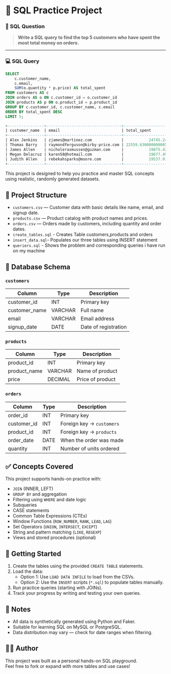 # 🧠 SQL Practice Project

### 🧠 SQL Question

> **Write a SQL query to find the top 5 customers who have spent the most total money on orders.**

---

### 💻 SQL Query

```sql
SELECT
    c.customer_name,
    c.email,
    SUM(o.quantity * p.price) AS total_spent
FROM customers AS c
JOIN orders AS o ON c.customer_id = o.customer_id
JOIN products AS p ON o.product_id = p.product_id
GROUP BY c.customer_id, c.customer_name, c.email
ORDER BY total_spent DESC
LIMIT 5;

+----------------+---------------------------------+--------------------+
| customer_name  | email                           | total_spent        |
+----------------+---------------------------------+--------------------+
| Alex Jenkins   | zjames@martinez.com             |           24745.24 |
| Thomas Barry   | raymondferguson@kirby-price.com | 22559.630000000005 |
| James Allen    | nicholerasmussen@guzman.com     |           19875.42 |
| Megan Delacruz | karen58@hotmail.com             |           19677.49 |
| Judith Allen   | rebekahsparks@moore.com         |           19537.91 |
+----------------+---------------------------------+--------------------+

```

This project is designed to help you practice and master SQL concepts using realistic, randomly generated datasets.

## 📂 Project Structure

- `customers.csv` — Customer data with basic details like name, email, and signup date.
- `products.csv` — Product catalog with product names and prices.
- `orders.csv` — Orders made by customers, including quantity and order dates.
- `create_tables.sql` - Creates Table customers,products and orders
- `insert_data.sql`- Populates our three tables using INSERT statement
- `queriers.sql` - Shows the problem and corresponding queries i have run on my machine

## 🧱 Database Schema

### `customers`
| Column        | Type      | Description           |
|---------------|-----------|-----------------------|
| customer_id   | INT       | Primary key           |
| customer_name | VARCHAR   | Full name             |
| email         | VARCHAR   | Email address         |
| signup_date   | DATE      | Date of registration  |

### `products`
| Column       | Type       | Description      |
|--------------|------------|------------------|
| product_id   | INT        | Primary key      |
| product_name | VARCHAR    | Name of product  |
| price        | DECIMAL    | Price of product |

### `orders`
| Column      | Type   | Description                       |
|-------------|--------|-----------------------------------|
| order_id    | INT    | Primary key                       |
| customer_id | INT    | Foreign key → `customers`         |
| product_id  | INT    | Foreign key → `products`          |
| order_date  | DATE   | When the order was made           |
| quantity    | INT    | Number of units ordered           |

## ✅ Concepts Covered

This project supports hands-on practice with:

- `JOIN` (INNER, LEFT)
- `GROUP BY` and aggregation
- Filtering using `WHERE` and date logic
- Subqueries
- CASE statements
- Common Table Expressions (CTEs)
- Window Functions (`ROW_NUMBER`, `RANK`, `LEAD`, `LAG`)
- Set Operators (`UNION`, `INTERSECT`, `EXCEPT`)
- String and pattern matching (`LIKE`, `REGEXP`)
- Views and stored procedures (optional)

## 🚀 Getting Started

1. Create the tables using the provided `CREATE TABLE` statements.
2. Load the data:
   - Option 1: Use `LOAD DATA INFILE` to load from the CSVs.
   - Option 2: Use the `INSERT` scripts (`*.sql`) to populate tables manually.
3. Run practice queries (starting with JOINs).
4. Track your progress by writing and testing your own queries.

## 📌 Notes

- All data is synthetically generated using Python and Faker.
- Suitable for learning SQL on MySQL or PostgreSQL.
- Data distribution may vary — check for date ranges when filtering.

## 👨‍💻 Author

This project was built as a personal hands-on SQL playground.  
Feel free to fork or expand with more tables and use cases!

